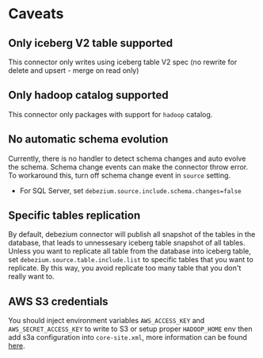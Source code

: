 # Caveats
## Only iceberg V2 table supported
This connector only writes using iceberg table V2 spec (no rewrite for delete and upsert - merge on read only)

## Only hadoop catalog supported
This connector only packages with support for `hadoop` catalog.

## No automatic schema evolution
Currently, there is no handler to detect schema changes and auto evolve the schema. Schema change events can make the connector throw error. To workaround this, turn off schema change event in `source` setting.

- For SQL Server, set `debezium.source.include.schema.changes=false`

## Specific tables replication
By default, debezium connector will publish all snapshot of the tables in the database, that leads to unnessesary iceberg table snapshot of all tables. Unless you want to replicate all table from the database into iceberg table, set `debezium.source.table.include.list` to specific tables that you want to replicate. By this way, you avoid replicate too many table that you don't really want to.

## AWS S3 credentials
You should inject environment variables `AWS_ACCESS_KEY` and `AWS_SECRET_ACCESS_KEY` to write to S3 or setup proper `HADOOP_HOME` env then add s3a configuration into `core-site.xml`, more information can be found [here](https://hadoop.apache.org/docs/stable/hadoop-aws/tools/hadoop-aws/index.html#Authenticating_with_S3).